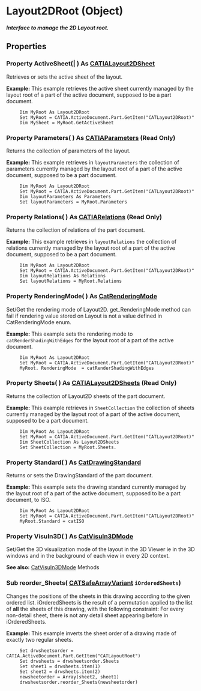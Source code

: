 # Layout2DRoot (Object)

**_Interface to manage the 2D Layout root._**

## Properties

### Property **ActiveSheet**(| ) As [CATIALayout2DSheet](../Drafting2DLInterfaces/interface_Layout2DSheet_34133.md)

   Retrieves or sets the active sheet of the layout.

**Example:**      This example retrieves the active sheet currently managed by the layout root of a part of the active document, supposed to be a part document.

```VBScript
     Dim MyRoot As Layout2DRoot
     Set MyRoot = CATIA.ActiveDocument.Part.GetItem("CATLayout2DRoot)"
     Dim MySheet = MyRoot.GetActiveSheet

```

### Property **Parameters**( ) As [CATIAParameters](../KnowledgeInterfaces/interface_Parameters_22342.md) (Read Only)

   Returns the collection of parameters of the layout.

**Example:**      This example retrieves in `layoutParameters` the collection of parameters currently managed by the layout root of a part of the active document, supposed to be a part document.

```VBScript
     Dim MyRoot As Layout2DRoot
     Set MyRoot = CATIA.ActiveDocument.Part.GetItem("CATLayout2DRoot)"
     Dim layoutParameters As Parameters
     Set layoutParameters = MyRoot.Parameters

```

### Property **Relations**( ) As [CATIARelations](../KnowledgeInterfaces/interface_Relations_18301.md) (Read Only)

   Returns the collection of relations of the part document.

**Example:**      This example retrieves in `layoutRelations` the collection of relations currently managed by the layout root of a part of the active document, supposed to be a part document.

```VBScript
     Dim MyRoot As Layout2DRoot
     Set MyRoot = CATIA.ActiveDocument.Part.GetItem("CATLayout2DRoot)"
     Dim layoutRelations As Relations
     Set layoutRelations = MyRoot.Relations

```

### Property **RenderingMode**( ) As [CatRenderingMode](../InfInterfaces/enum_CatRenderingMode_53126.md)

   Set/Get the rendering mode of Layout2D. get_RenderingMode method can fail if rendering value stored on Layout is not a value defined in CatRenderingMode enum.

**Example:**      This example sets the rendering mode to `catRenderShadingWithEdges` for the layout root of a part of the active document.

```VBScript
     Dim MyRoot As Layout2DRoot
     Set MyRoot = CATIA.ActiveDocument.Part.GetItem("CATLayout2DRoot)"
     MyRoot. RenderingMode  = catRenderShadingWithEdges

```

### Property **Sheets**( ) As [CATIALayout2DSheets](../Drafting2DLInterfaces/interface_Layout2DSheets_40224.md) (Read Only)

   Returns the collection of Layout2D sheets of the part document.

**Example:**      This example retrieves in `SheetCollection` the collection of sheets currently managed by the layout root of a part of the active document, supposed to be a part document.

```VBScript
     Dim MyRoot As Layout2DRoot
     Set MyRoot = CATIA.ActiveDocument.Part.GetItem("CATLayout2DRoot)"
     Dim SheetCollection As Layout2DSheets
     Set SheetCollection = MyRoot.Sheets.

```

### Property **Standard**( ) As [CatDrawingStandard](../DraftingInterfaces/enum_CatDrawingStandard_67878.md)

   Returns or sets the DrawingStandard of the part document.

**Example:**      This example sets the drawing standard currently managed by the layout root of a part of the active document, supposed to be a part document, to ISO.

```VBScript
     Dim MyRoot As Layout2DRoot
     Set MyRoot = CATIA.ActiveDocument.Part.GetItem("CATLayout2DRoot)"
     MyRoot.Standard = catISO

```

### Property **VisuIn3D**( ) As [CatVisuIn3DMode](../Drafting2DLInterfaces/enum_CatVisuIn3DMode_43112.md)

   Set/Get the 3D visualization mode of the layout in the 3D Viewer ie in the 3D windows and in the background of each view in every 2D context.

**See also:**      [CatVisuIn3DMode](../Drafting2DLInterfaces/enum_CatVisuIn3DMode_43112.md) Methods

### Sub **reorder_Sheets**( [CATSafeArrayVariant](../System/typedef_CATSafeArrayVariant_73843.md)  `iOrderedSheets`)

   Changes the positions of the sheets in this drawing according to the given ordered list. iOrderedSheets is the result of a permutation applied to the list of **all** the sheets of this drawing, with the following constraint: For every non-detail sheet, there is not any detail sheet appearing before in iOrderedSheets.

**Example:**      This example inverts the sheet order of a drawing made of exactly two regular sheets.

```VBScript
     Set drwsheetsorder =  CATIA.ActiveDocument.Part.GetItem("CATLayoutRoot")
     Set drwsheets = drwsheetsorder.Sheets
     Set sheet1 = drwsheets.item(1)
     Set sheet2 = drwsheets.item(2)
     newsheetorder = Array(sheet2, sheet1)
     drwsheetsorder.reorder_Sheets(newsheetorder)

```